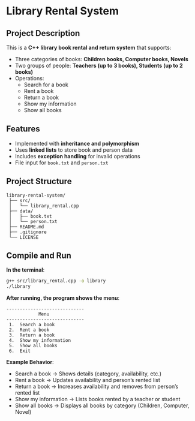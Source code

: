 # Library Rental System

## Project Description
This is a **C++ library book rental and return system** that supports:
- Three categories of books: **Children books, Computer books, Novels**
- Two groups of people: **Teachers (up to 3 books), Students (up to 2 books)**
- Operations:
  - Search for a book
  - Rent a book
  - Return a book
  - Show my information
  - Show all books

## Features
- Implemented with **inheritance and polymorphism**
- Uses **linked lists** to store book and person data
- Includes **exception handling** for invalid operations
- File input for `book.txt` and `person.txt`

## Project Structure
```text
library-rental-system/
 ├── src/
 │   └── library_rental.cpp  
 ├── data/
 │   ├── book.txt       
 │   └── person.txt      
 ├── README.md     
 ├── .gitignore
 └── LICENSE
```

## Compile and Run
**In the terminal**:
```bash
g++ src/library_rental.cpp -o library
./library
```
**After running, the program shows the menu**:
```text
-----------------------------
            Menu             
-----------------------------
 1.  Search a book
 2.  Rent a book
 3.  Return a book
 4.  Show my information
 5.  Show all books
 6.  Exit
```
**Example Behavior**:
- Search a book → Shows details (category, availability, etc.)
- Rent a book → Updates availability and person’s rented list
- Return a book → Increases availability and removes from person’s rented list
- Show my information → Lists books rented by a teacher or student
- Show all books → Displays all books by category (Children, Computer, Novel)